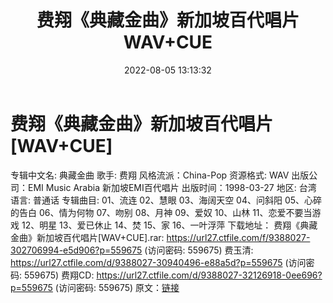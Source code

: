 ﻿---
title: 费翔《典藏金曲》新加坡百代唱片WAV+CUE
date: 2022-08-05 13:13:32
categories: WAV车载音乐、镜像
tags: 华语中文
---
# 费翔《典藏金曲》新加坡百代唱片[WAV+CUE]

专辑中文名: 典藏金曲
歌手: 费翔
风格流派：China-Pop
资源格式: WAV
出版公司：EMI Music Arabia 新加坡EMI百代唱片
出版时间：1998-03-27
地区: 台湾
语言: 普通话
专辑曲目:
01、流连
02、慧眼
03、海阔天空
04、问斜阳
05、心碎的告白
06、情为何物
07、吻别
08、月神
09、爱奴
10、山林
11、恋爱不要当游戏
12、明星
13、爱已休止
14、焚
15、家
16、一叶浮萍
下载地址：
费翔《典藏金曲》新加坡百代唱片[WAV+CUE].rar: https://url27.ctfile.com/f/9388027-302706994-e5d906?p=559675
(访问密码: 559675)
费玉清: https://url27.ctfile.com/d/9388027-30940496-e88a5d?p=559675
(访问密码: 559675)
费翔CD: https://url27.ctfile.com/d/9388027-32126918-0ee696?p=559675
(访问密码: 559675)
原文：[链接](https://blog.sina.com.cn/s/blog_1647c7e7601030ypt.html)